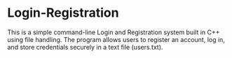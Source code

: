 # Login-Registration
This is a simple command-line Login and Registration system built in C++ using file handling. The program allows users to register an account, log in, and store credentials securely in a text file (users.txt).
